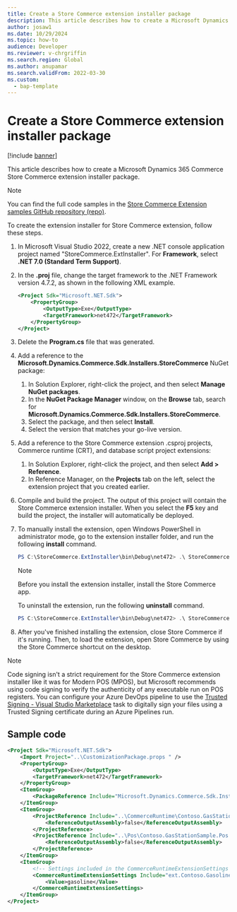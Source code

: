 ```yaml
---
title: Create a Store Commerce extension installer package
description: This article describes how to create a Microsoft Dynamics 365 Commerce Store Commerce extension installer package.
author: josaw1
ms.date: 10/29/2024
ms.topic: how-to
audience: Developer
ms.reviewer: v-chrgriffin
ms.search.region: Global
ms.author: anupamar
ms.search.validFrom: 2022-03-30
ms.custom: 
  - bap-template
---
```


# Create a Store Commerce extension installer package

[!include [banner](../includes/banner.md)]

This article describes how to create a Microsoft Dynamics 365 Commerce Store Commerce extension installer package.

> [!NOTE]
> You can find the full code samples in the [Store Commerce Extension samples GitHub repository (repo)](https://github.com/microsoft/Dynamics365Commerce.InStore).

To create the extension installer for Store Commerce extension, follow these steps.

1. In Microsoft Visual Studio 2022, create a new .NET console application project named "StoreCommerce.ExtInstaller". For **Framework**, select **.NET 7.0 (Standard Term Support)**.
1. In the **.proj** file, change the target framework to the .NET Framework version 4.7.2, as shown in the following XML example.

    ```XML
    <Project Sdk="Microsoft.NET.Sdk">
        <PropertyGroup>
            <OutputType>Exe</OutputType>
            <TargetFramework>net472</TargetFramework>
        </PropertyGroup>
    </Project>
    ```

1. Delete the **Program.cs** file that was generated.
1. Add a reference to the **Microsoft.Dynamics.Commerce.Sdk.Installers.StoreCommerce** NuGet package:

    1. In Solution Explorer, right-click the project, and then select **Manage NuGet packages**.
    1. In the **NuGet Package Manager** window, on the **Browse** tab, search for **Microsoft.Dynamics.Commerce.Sdk.Installers.StoreCommerce**.
    1. Select the package, and then select **Install**.
    1. Select the version that matches your go-live version.

1. Add a reference to the Store Commerce extension .csproj projects, Commerce runtime (CRT), and database script project extensions:

    1. In Solution Explorer, right-click the project, and then select **Add \> Reference**.
    1. In Reference Manager, on the **Projects** tab on the left, select the extension project that you created earlier.

1. Compile and build the project. The output of this project will contain the Store Commerce extension installer. When you select the **F5** key and build the project, the installer will automatically be deployed.
1. To manually install the extension, open Windows PowerShell in administrator mode, go to the extension installer folder, and run the following **install** command.

    ```PowerShell
    PS C:\StoreCommerce.ExtInstaller\bin\Debug\net472> .\ StoreCommerce.ExtInstaller.exe install
    ```

    > [!NOTE]
    > Before you install the extension installer, install the Store Commerce app.

    To uninstall the extension, run the following **uninstall** command.

    ```PowerShell
    PS C:\StoreCommerce.ExtInstaller\bin\Debug\net472> .\ StoreCommerce.ExtInstaller.exe uninstall
    ```

1. After you've finished installing the extension, close Store Commerce if it's running. Then, to load the extension, open Store Commerce by using the Store Commerce shortcut on the desktop.

> [!NOTE]
> Code signing isn't a strict requirement for the Store Commerce extension installer like it was for Modern POS (MPOS), but Microsoft recommends using code signing to verify the authenticity of any executable run on POS registers. You can configure your Azure DevOps pipeline to use the [Trusted Signing - Visual Studio Marketplace](https://marketplace.visualstudio.com/items?itemName=VisualStudioClient.TrustedSigning) task to digitally sign your files using a Trusted Signing certificate during an Azure Pipelines run.

## Sample code

```XML
<Project Sdk="Microsoft.NET.Sdk">
    <Import Project="..\CustomizationPackage.props " />
    <PropertyGroup>
        <OutputType>Exe</OutputType>
        <TargetFramework>net472</TargetFramework>
    </PropertyGroup>
    <ItemGroup>
        <PackageReference Include="Microsoft.Dynamics.Commerce.Sdk.Installers.StoreCommerce" Version="$(CommerceSdkPackagesVersion)" />
    </ItemGroup>
    <ItemGroup>
        <ProjectReference Include="..\CommerceRuntime\Contoso.GasStationSample.CommerceRuntime.csproj">
            <ReferenceOutputAssembly>false</ReferenceOutputAssembly>
        </ProjectReference>
        <ProjectReference Include="..\Pos\Contoso.GasStationSample.Pos.csproj">
            <ReferenceOutputAssembly>false</ReferenceOutputAssembly>
        </ProjectReference>
    </ItemGroup>
    <ItemGroup>
        <!-- Settings included in the CommerceRuntimeExtensionSettings item group will be added to the generated CommerceRuntime config file and available at runtime in the CommerceRuntime extension. -->
        <CommerceRuntimeExtensionSettings Include="ext.Contoso.GasolineItemId">
            <Value>gasoline</Value>
        </CommerceRuntimeExtensionSettings>
    </ItemGroup>
</Project>
```
